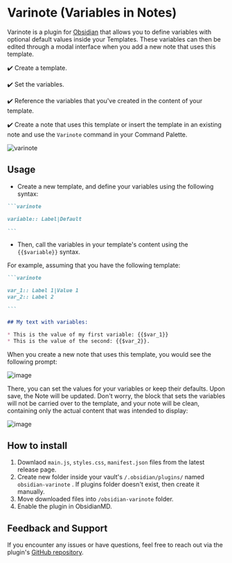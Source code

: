 # Varinote (Variables in Notes)

Varinote is a plugin for [Obsidian](https://obsidian.md) that allows you to define variables with optional default values inside your Templates. These variables can then be edited through a modal interface when you add a new note that uses this template.

✔️ Create a template.

✔️ Set the variables.

✔️ Reference the variables that you've created in the content of your template.

✔️ Create a note that uses this template or insert the template in an existing note and use the `Varinote` command in your Command Palette. 

![varinote](https://github.com/user-attachments/assets/75687446-d8ac-496c-a8f2-e78117868472)

## Usage
* Create a new template, and define your variables using the following syntax:

````markdown
```varinote

variable:: Label|Default

```
````
* Then, call the variables in your template's content using the `{{$variable}}` syntax. 

For example, assuming that you have the following template:

````markdown
```varinote

var_1:: Label 1|Value 1
var_2:: Label 2

```

## My text with variables:

* This is the value of my first variable: {{$var_1}}
* This is the value of the second: {{$var_2}}.

````
When you create a new note that uses this template, you would see the following prompt:

![image](https://github.com/user-attachments/assets/e8aa6227-da59-4376-84fb-d6120ce647b4)

There, you can set the values for your variables or keep their defaults. Upon save, the Note will be updated. Don't worry, the block that sets the variables will not be carried over to the template, and your note will be clean, containing only the actual content that was intended to display:

![image](https://github.com/user-attachments/assets/cdc4a6af-9ac5-4997-9546-502c6040c699)


## How to install

1. Downlaod `main.js`, `styles.css`, `manifest.json` files from the latest release page.
2. Create new folder inside your vault's `/.obsidian/plugins/` named  `obsidian-varinote` . If plugins folder doesn't exist, then create it manually. 
3. Move downloaded files into `/obsidian-varinote` folder. 
4. Enable the plugin in ObsidianMD. 

## Feedback and Support

If you encounter any issues or have questions, feel free to reach out via the plugin's [GitHub repository](https://github.com/gsarig/obsidian-varinote/).
